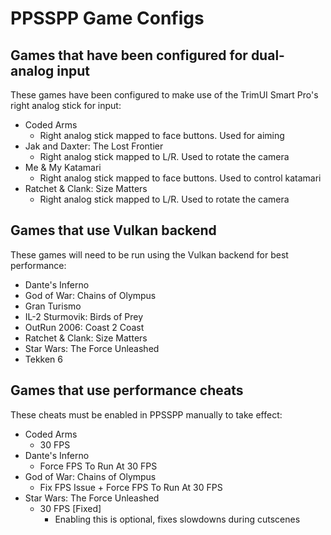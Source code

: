 # PPSSPP Game Configs

## Games that have been configured for dual-analog input

These games have been configured to make use of the TrimUI Smart Pro's right analog stick for input:

* Coded Arms
    * Right analog stick mapped to face buttons. Used for aiming
* Jak and Daxter: The Lost Frontier
    * Right analog stick mapped to L/R. Used to rotate the camera
* Me & My Katamari
    * Right analog stick mapped to face buttons. Used to control katamari
* Ratchet & Clank: Size Matters
    * Right analog stick mapped to L/R. Used to rotate the camera

## Games that use Vulkan backend

These games will need to be run using the Vulkan backend for best performance:

* Dante's Inferno
* God of War: Chains of Olympus
* Gran Turismo
* IL-2 Sturmovik: Birds of Prey
* OutRun 2006: Coast 2 Coast
* Ratchet & Clank: Size Matters
* Star Wars: The Force Unleashed
* Tekken 6

## Games that use performance cheats

These cheats must be enabled in PPSSPP manually to take effect:

- Coded Arms
    * 30 FPS
- Dante's Inferno
    * Force FPS To Run At 30 FPS
- God of War: Chains of Olympus
    * Fix FPS Issue + Force FPS To Run At 30 FPS
- Star Wars: The Force Unleashed
    * 30 FPS [Fixed] 
        * Enabling this is optional, fixes slowdowns during cutscenes